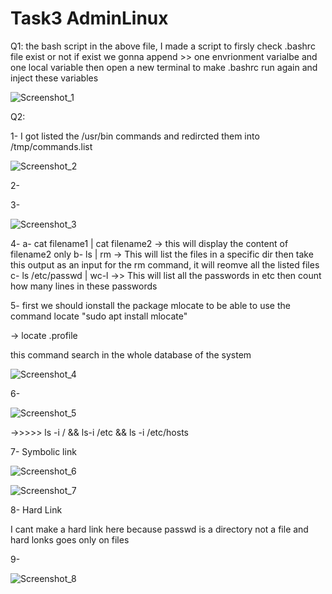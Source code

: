 # Task3 AdminLinux


Q1:
the bash script in the above file, I made a script to firsly check .bashrc file exist or not
if exist we gonna append >> one envrionment varialbe and one local variable
then open a new terminal to make .bashrc run again and inject these variables


![Screenshot_1](https://github.com/Saker233/Embedded-Linux/assets/130178079/420bc179-1bb5-48fe-b9cc-d45e35d9a6c4)




Q2:

1-
I got listed the /usr/bin commands and redircted them into /tmp/commands.list


![Screenshot_2](https://github.com/Saker233/Embedded-Linux/assets/130178079/553f6174-b279-4ee9-8c00-2beefbc2d8ba)



2-



3-


![Screenshot_3](https://github.com/Saker233/Embedded-Linux/assets/130178079/8bab4f19-0659-4231-a56f-0fea767f58fd)



4-
a- cat filename1 | cat filename2 -> this will display the content of filename2 only
b- ls | rm -> This will list the files in a specific dir then take this output as an input for the rm command, it will reomve all the listed files
c- ls /etc/passwd | wc-l ->> This will list all the passwords in etc then count how many lines in these passwords




5-
first we should ionstall the package mlocate to be able to use the command locate "sudo apt install mlocate"

-> locate .profile

this command search in the whole database of the system


![Screenshot_4](https://github.com/Saker233/Embedded-Linux/assets/130178079/1d5c9d4f-2f6a-4f89-a66c-0beada98db33)


6-

![Screenshot_5](https://github.com/Saker233/Embedded-Linux/assets/130178079/e5e27e55-370b-41e0-946c-5b6b64bb0a23)



->>>>>  ls -i / && ls-i /etc && ls -i /etc/hosts




7- Symbolic link


![Screenshot_6](https://github.com/Saker233/Embedded-Linux/assets/130178079/c495264b-90dd-46dd-8620-f2f7da286216)




![Screenshot_7](https://github.com/Saker233/Embedded-Linux/assets/130178079/33a826b0-62de-49ca-be5f-7a38318a6564)




8- Hard Link

I cant make a hard link here because passwd is a directory not a file and hard lonks goes only on files


9-



![Screenshot_8](https://github.com/Saker233/Embedded-Linux/assets/130178079/ff475cc9-3db9-45bb-8fb7-5e54c6e46180)












